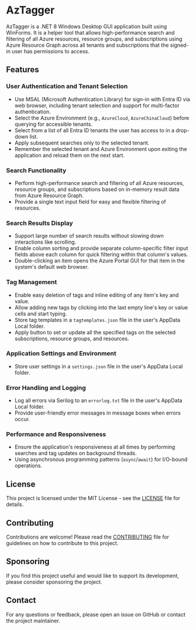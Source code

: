 # AzTagger

AzTagger is a .NET 8 Windows Desktop GUI application built using WinForms. It is a helper tool that allows high-performance search and filtering of all Azure resources, resource groups, and subscriptions using Azure Resource Graph across all tenants and subscriptions that the signed-in user has permissions to access.

## Features

### User Authentication and Tenant Selection
- Use MSAL (Microsoft Authentication Library) for sign-in with Entra ID via web browser, including tenant selection and support for multi-factor authentication.
- Select the Azure Environment (e.g., `AzureCloud`, `AzureChinaCloud`) before querying for accessible tenants.
- Select from a list of all Entra ID tenants the user has access to in a drop-down list.
- Apply subsequent searches only to the selected tenant.
- Remember the selected tenant and Azure Environment upon exiting the application and reload them on the next start.

### Search Functionality
- Perform high-performance search and filtering of all Azure resources, resource groups, and subscriptions based on in-memory result data from Azure Resource Graph.
- Provide a single text input field for easy and flexible filtering of resources.

### Search Results Display
- Support large number of search results without slowing down interactions like scrolling.
- Enable column sorting and provide separate column-specific filter input fields above each column for quick filtering within that column's values.
- Double-clicking an item opens the Azure Portal GUI for that item in the system's default web browser.

### Tag Management
- Enable easy deletion of tags and inline editing of any item's key and value.
- Allow adding new tags by clicking into the last empty line's key or value cells and start typing.
- Store tag templates in a `tagtemplates.json` file in the user's AppData Local folder.
- Apply button to set or update all the specified tags on the selected subscriptions, resource groups, and resources.

### Application Settings and Environment
- Store user settings in a `settings.json` file in the user's AppData Local folder.

### Error Handling and Logging
- Log all errors via Serilog to an `errorlog.txt` file in the user's AppData Local folder.
- Provide user-friendly error messages in message boxes when errors occur.

### Performance and Responsiveness
- Ensure the application's responsiveness at all times by performing searches and tag updates on background threads.
- Using asynchronous programming patterns (`async`/`await`) for I/O-bound operations.

## License

This project is licensed under the MIT License - see the [LICENSE](LICENSE) file for details.

## Contributing

Contributions are welcome! Please read the [CONTRIBUTING](CONTRIBUTING.md) file for guidelines on how to contribute to this project.

## Sponsoring

If you find this project useful and would like to support its development, please consider sponsoring the project.

## Contact

For any questions or feedback, please open an issue on GitHub or contact the project maintainer.
